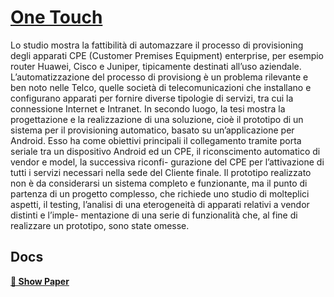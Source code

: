 # [One Touch](http://MarcoPoveromo.github.io/OneTouch/docs/Tesi.pdf)
Lo studio mostra la fattibilità di automazzare il processo di provisioning degli apparati
CPE (Customer Premises Equipment) enterprise, per esempio router Huawei, Cisco e
Juniper, tipicamente destinati all’uso aziendale.
L’automatizzazione del processo di provisiong è un problema rilevante e ben noto nelle
Telco, quelle società di telecomunicazioni che installano e configurano apparati per fornire
diverse tipologie di servizi, tra cui la connessione Internet e Intranet.
In secondo luogo, la tesi mostra la progettazione e la realizzazione di una soluzione,
cioè il prototipo di un sistema per il provisioning automatico, basato su un’applicazione
per Android.
Esso ha come obiettivi principali il collegamento tramite porta seriale tra un dispositivo
Android ed un CPE, il riconscimento automatico di vendor e model, la successiva riconfi-
gurazione del CPE per l’attivazione di tutti i servizi necessari nella sede del Cliente finale.
Il prototipo realizzato non è da considerarsi un sistema completo e funzionante, ma il
punto di partenza di un progetto complesso, che richiede uno studio di molteplici aspetti,
il testing, l’analisi di una eterogeneità di apparati relativi a vendor distinti e l’imple-
mentazione di una serie di funzionalità che, al fine di realizzare un prototipo, sono state
omesse.

## Docs
**[📄 Show Paper](http://MarcoPoveromo.github.io/OneTouch/docs/Tesi.pdf)**
